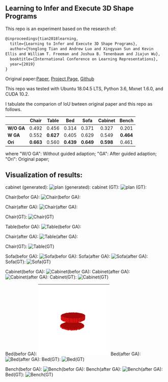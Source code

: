 ## Learning to Infer and Execute 3D Shape Programs
This repo is an experiment based on the research of:

```
@inproceedings{tian2018learning,
  title={Learning to Infer and Execute 3D Shape Programs},
  author={Yonglong Tian and Andrew Luo and Xingyuan Sun and Kevin Ellis and William T. Freeman and Joshua B. Tenenbaum and Jiajun Wu},
  booktitle={International Conference on Learning Representations},
  year={2019}
}
```
Original paper:[Paper](https://openreview.net/forum?id=rylNH20qFQ), [Project Page](http://shape2prog.csail.mit.edu), [Github](https://github.com/HobbitLong/shape2prog)



This repo was tested with Ubuntu 18.04.5 LTS, Python 3.6, Mxnet 1.6.0, and CUDA 10.2.


I tabulate the comparion of IoU bwteen original paper and this repo as follows.

|          |Chair | Table | Bed  | Sofa  | Cabinet |  Bench  |
|----------|:----:|:---:|:---:|:---:|:---:|:---:|
|  **W/O GA** | 0.492 | 0.456  | 0.314  | 0.371  |  0.327 | 0.201 |
| **W GA** | 0.552 | **0.627**  | 0.405  | 0.629  |  0.549  | **0.464** |
| **Ori** | **0.663** | 0.560 | **0.439**  | **0.649**  |  **0.598**  | 0.461 |

where
"W/O GA": Without guided adaption;
"GA": After guided adaption;
"Ori": Original paper;


## Visualization of results:


cabinet (generated):
![plan (generated):](https://github.com/huzhouxiang/Pix2Vox-with-mxnet/blob/master/visualized%20results%20of%20prediction/generated%20volomes/voxels-000022.png)
cabinet (GT):
![plan (GT):](https://github.com/huzhouxiang/Pix2Vox-with-mxnet/blob/master/visualized%20results%20of%20prediction/ground%20truth/voxels-000002.png)



Chair(befor GA):
![Chair(befor GA):](https://github.com/huzhouxiang/shape2gram-mxnet/tree/main/output/chair/images/Before%20GA%201.png)

Chair(after GA):
![Chair(after GA):](https://github.com/huzhouxiang/shape2gram-mxnet/tree/main/output/chair/images/GA%201.png)

Chair(GT):
![Chair(GT)](https://github.com/huzhouxiang/shape2gram-mxnet/tree/main/output/chair/images/GT%201.png)

Table(befor GA):
![Table(befor GA):](https://github.com/huzhouxiang/shape2gram-mxnet/tree/main/output/table/images/Before%20GA%201.png)

Chair(after GA):
![Table(after GA):](https://github.com/huzhouxiang/shape2gram-mxnet/tree/main/output/table/images/GA%201.png)

Chair(GT):
![Table(GT)](https://github.com/huzhouxiang/shape2gram-mxnet/tree/main/output/table/images/GT%201.png)

Sofa(befor GA):
![Sofa(befor GA):](https://github.com/huzhouxiang/shape2gram-mxnet/tree/main/output/sofa/images/Before%20GA%201.png)
Sofa(after GA):
![Sofa(after GA):](https://github.com/huzhouxiang/shape2gram-mxnet/tree/main/output/sofa/images/GA%201.png)
Sofa(GT):
![Sofa(GT)](https://github.com/huzhouxiang/shape2gram-mxnet/tree/main/output/sofa/images/GT%201.png)


Cabinet(befor GA):
![Cabinet(befor GA):](https://github.com/huzhouxiang/shape2gram-mxnet/tree/main/output/cabinet/images/Before%20GA%201.png)
Cabinet(after GA):
![Cabinet(after GA):](https://github.com/huzhouxiang/shape2gram-mxnet/tree/main/output/cabinet/images/GA%201.png)
Cabinet(GT):
![Cabinet(GT)](https://github.com/huzhouxiang/shape2gram-mxnet/tree/main/output/cabinet/images/GT%201.png)

Bed(befor GA):
![Bed(befor GA):](https://github.com/huzhouxiang/shape2gram-mxnet/blob/main/output/bed/images/Before%20GA%201.png)
Bed(after GA):
![Bed(after GA):](https://github.com/huzhouxiang/shape2gram-mxnet/tree/main/output/bed/images/GA%201.png)
Bed(GT):
![Bed(GT)](https://github.com/huzhouxiang/shape2gram-mxnet/tree/main/output/bed/images/GT%201.png)


Bench(befor GA):
![Bench(befor GA):](https://github.com/huzhouxiang/shape2gram-mxnet/tree/main/output/bench/images/Before%20GA%201.png)
Bench(after GA):
![Bench(after GA):](https://github.com/huzhouxiang/shape2gram-mxnet/tree/main/output/bench/images/GA%201.png)
Bed(GT):
![Bench(GT)](https://github.com/huzhouxiang/shape2gram-mxnet/tree/main/output/bench/images/GT%201.png)


